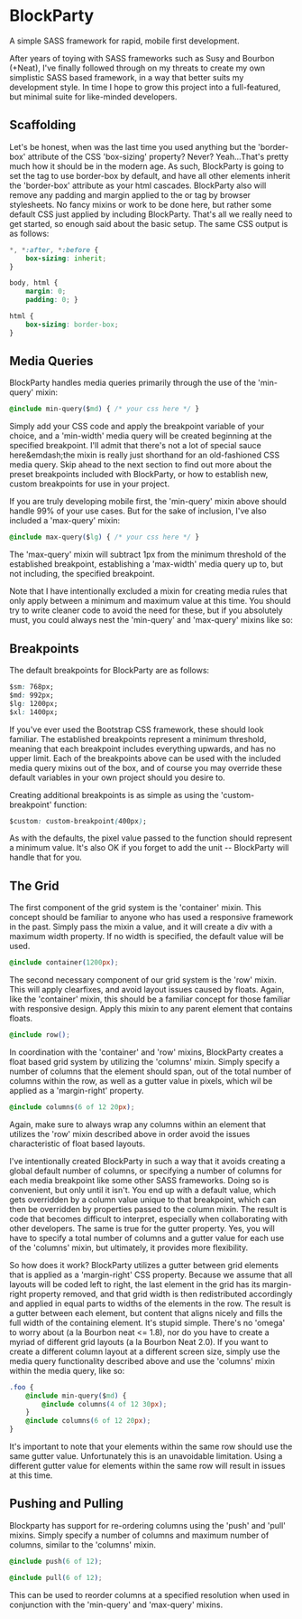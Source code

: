 # BlockParty
A simple SASS framework for rapid, mobile first development.

After years of toying with SASS frameworks such as Susy and Bourbon (+Neat), I've finally followed through on my threats to create my own simplistic SASS based framework, in a way that better suits my development style. In time I hope to grow this project into a full-featured, but minimal suite for like-minded developers.

## Scaffolding

Let's be honest, when was the last time you used anything but the 'border-box' attribute of the CSS 'box-sizing' property? Never? Yeah...That's pretty much how it should be in the modern age. As such, BlockParty is going to set the <html> tag to use border-box by default, and have all other elements inherit the 'border-box' attribute as your html cascades. BlockParty also will remove any padding and margin applied to the <body> or <html> tag by browser stylesheets. No fancy mixins or work to be done here, but rather some default CSS just applied by including BlockParty. That's all we really need to get started, so enough said about the basic setup. The same CSS output is as follows:
```css
*, *:after, *:before {
	box-sizing: inherit;
}

body, html {
	margin: 0;
	padding: 0; }

html {
	box-sizing: border-box;
}
```
## Media Queries

BlockParty handles media queries primarily through the use of the 'min-query' mixin:
```css
@include min-query($md) { /* your css here */ }
```
Simply add your CSS code and apply the breakpoint variable of your choice, and a 'min-width' media query will be created beginning at the specified breakpoint. I'll admit that there's not a lot of special sauce here&emdash;the mixin is really just shorthand for an old-fashioned CSS media query. Skip ahead to the next section to find out more about the preset breakpoints included with BlockParty, or how to establish new, custom breakpoints for use in your project.

If you are truly developing mobile first, the 'min-query' mixin above should handle 99% of your use cases. But for the sake of inclusion, I've also included a 'max-query' mixin:
```css
@include max-query($lg) { /* your css here */ }
```
The 'max-query' mixin will subtract 1px from the minimum threshold of the established breakpoint, establishing a 'max-width' media query up to, but not including, the specified breakpoint.

Note that I have intentionally excluded a mixin for creating media rules that only apply between a minimum and maximum value at this time. You should try to write cleaner code to avoid the need for these, but if you absolutely must, you could always nest the 'min-query' and 'max-query' mixins like so:

## Breakpoints

The default breakpoints for BlockParty are as follows:
```css
$sm: 768px;
$md: 992px;
$lg: 1200px;
$xl: 1400px;
```
If you've ever used the Bootstrap CSS framework, these should look familiar. The established breakpoints represent a minimum threshold, meaning that each breakpoint includes everything upwards, and has no upper limit. Each of the breakpoints above can be used with the included media query mixins out of the box, and of course you may override these default variables in your own project should you desire to.

Creating additional breakpoints is as simple as using the 'custom-breakpoint' function:
```css
$custom: custom-breakpoint(400px);
```
As with the defaults, the pixel value passed to the function should represent a minimum value. It's also OK if you forget to add the unit -- BlockParty will handle that for you.

## The Grid

The first component of the grid system is the 'container' mixin. This concept should be familiar to anyone who has used a responsive framework in the past. Simply pass the mixin a value, and it will create a div with a maximum width property. If no width is specified, the default value will be used.
```css
@include container(1200px);
```

The second necessary component of our grid system is the 'row' mixin. This will apply clearfixes, and avoid layout issues caused by floats. Again, like the 'container' mixin, this should be a familiar concept for those familiar with responsive design. Apply this mixin to any parent element that contains floats.
```css
@include row();
```

In coordination with the 'container' and 'row' mixins, BlockParty creates a float based grid system by utilizing the 'columns' mixin. Simply specify a number of columns that the element should span, out of the total number of columns within the row, as well as a gutter value in pixels, which wil be applied as a 'margin-right' property.
```css
@include columns(6 of 12 20px);
```
Again, make sure to always wrap any columns within an element that utilizes the 'row' mixin described above in order avoid the issues characteristic of float based layouts.

I've intentionally created BlockParty in such a way that it avoids creating a global default number of columns, or specifying a number of columns for each media breakpoint like some other SASS frameworks. Doing so is convenient, but only until it isn't. You end up with a default value, which gets overridden by a column value unique to that breakpoint, which can then be overridden by properties passed to the column mixin. The result is code that becomes difficult to interpret, especially when collaborating with other developers. The same is true for the gutter property. Yes, you will have to specify a total number of columns and a gutter value for each use of the 'columns' mixin, but ultimately, it provides more flexibility.

So how does it work? BlockParty utilizes a gutter between grid elements that is applied as a 'margin-right' CSS property. Because we assume that all layouts will be coded left to right, the last element in the grid has its margin-right property removed, and that grid width is then redistributed accordingly and applied in equal parts to widths of the elements in the row. The result is a gutter between each element, but content that aligns nicely and fills the full width of the containing element. It's stupid simple. There's no 'omega' to worry about (a la Bourbon neat <= 1.8), nor do you have to create a myriad of different grid layouts (a la Bourbon Neat 2.0). If you want to create a different column layout at a different screen size, simply use the media query functionality described above and use the 'columns' mixin within the media query, like so:
```css
.foo {
	@include min-query($md) {
		@include columns(4 of 12 30px);
	}
	@include columns(6 of 12 20px);
}
```

It's important to note that your elements within the same row should use the same gutter value. Unfortunately this is an unavoidable limitation. Using a different gutter value for elements within the same row will result in issues at this time.

## Pushing and Pulling
Blockparty has support for re-ordering columns using the 'push' and 'pull' mixins. Simply specify a number of columns and maximum number of columns, similar to the 'columns' mixin.
```css
@include push(6 of 12);
```
```css
@include pull(6 of 12);
```
This can be used to reorder columns at a specified resolution when used in conjunction with the 'min-query' and 'max-query' mixins.


